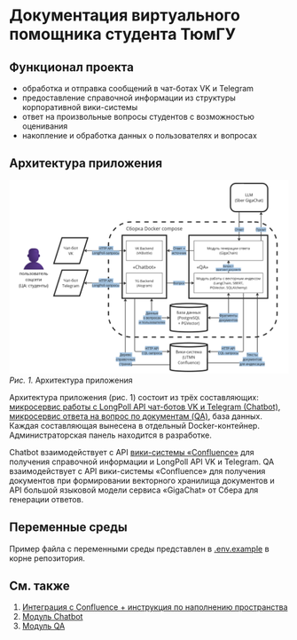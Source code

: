 # Документация виртуального помощника студента ТюмГУ

## Функционал проекта
 * обработка и отправка сообщений в чат-ботах VK и Telegram
 * предоставление справочной информации из структуры корпоративной вики-системы
 * ответ на произвольные вопросы студентов с возможностью оценивания
 * накопление и обработка данных о пользователях и вопросах

## Архитектура приложения

![Рис. 1. Архитектура приложения](images/architecture.png)
*Рис. 1.* Архитектура приложения

Архитектура приложения (рис. 1) состоит из трёх составляющих: [микросервис работы с LongPoll API чат-ботов VK и Telegram (Chatbot)](chatbot.md), [микросервис ответа на вопрос по документам (QA)](qa.md), база данных. Каждая составляющая вынесена в отдельный Docker-контейнер. Администраторская панель находится в разработке. 

Chatbot взаимодействует с API [вики-системы «Confluence»](confluence-integration.md) для получения справочной информации и LongPoll API VK и Telegram. QA взаимодействует с API вики-системы «Confluence» для получения документов при формировании векторного хранилища документов и API большой языковой модели сервиса «GigaChat» от Сбера для генерации ответов.

## Переменные среды
Пример файла с переменными среды представлен в [.env.example](../.env.example) в корне репозитория.

## См. также
1. [Интеграция с Confluence + инструкция по наполнению пространства](confluence-integration.md)
2. [Модуль Chatbot](chatbot.md)
3. [Модуль QA](qa.md)
